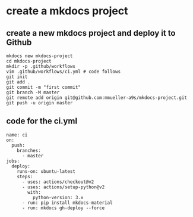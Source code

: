 # create a mkdocs project

## create a new mkdocs project and deploy it to Github
```
mkdocs new mkdocs-project
cd mkdocs-project
mkdir -p .github/workflows
vim .github/workflows/ci.yml # code follows
git init
git add .
git commit -m "first commit"
git branch -M master
git remote add origin git@github.com:mmueller-a9s/mkdocs-project.git
git push -u origin master
```
## code for the ci.yml
```
name: ci
on:
  push:
    branches:
      - master
jobs:
  deploy:
    runs-on: ubuntu-latest
    steps:
      - uses: actions/checkout@v2
      - uses: actions/setup-python@v2
        with:
          python-version: 3.x
      - run: pip install mkdocs-material
      - run: mkdocs gh-deploy --force
```

